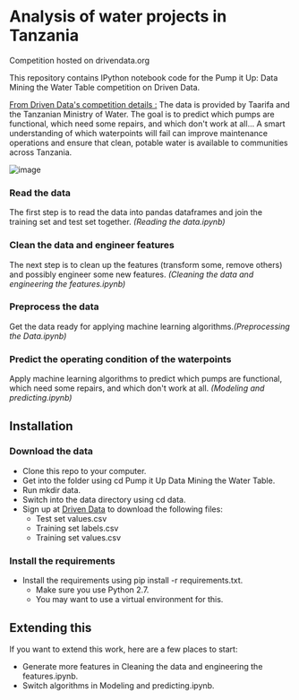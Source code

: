 # Analysis of water projects in Tanzania
Competition hosted on drivendata.org

This repository contains IPython notebook code for the Pump it Up: Data Mining the Water Table competition on Driven Data.

[From Driven Data's competition details :](https://www.drivendata.org/competitions/7/)
The data is provided by Taarifa and the Tanzanian Ministry of Water. The goal is to predict which pumps are functional, which need some repairs, and which don't work at all...
A smart understanding of which waterpoints will fail can improve maintenance operations and ensure that clean, potable water is available to communities across Tanzania.

![image](http://drivendata.materials.s3.amazonaws.com/pumps/pumping.jpg)

### Read the data

The first step is to read the data into pandas dataframes and join the training set and test set together. *(Reading the data.ipynb)*

### Clean the data and engineer features

The next step is to clean up the features (transform some, remove others) and possibly engineer some new features. *(Cleaning the data and engineering the features.ipynb)*

### Preprocess the data

Get the data ready for applying machine learning algorithms.*(Preprocessing the Data.ipynb)*

### Predict the operating condition of the waterpoints

Apply machine learning algorithms to predict which pumps are functional, which need some repairs, and which don't work at all. *(Modeling and predicting.ipynb)*

## Installation

### Download the data

* Clone this repo to your computer.
* Get into the folder using cd Pump it Up Data Mining the Water Table.
* Run mkdir data.
* Switch into the data directory using cd data.
* Sign up at [Driven Data](https://www.drivendata.org/competitions/7/page/23/) to download the following files:
    * Test set values.csv
    * Training set labels.csv
    * Training set values.csv

### Install the requirements

* Install the requirements using pip install -r requirements.txt.
    * Make sure you use Python 2.7.
    * You may want to use a virtual environment for this.

## Extending this

If you want to extend this work, here are a few places to start:
* Generate more features in Cleaning the data and engineering the features.ipynb.
* Switch algorithms in Modeling and predicting.ipynb.
